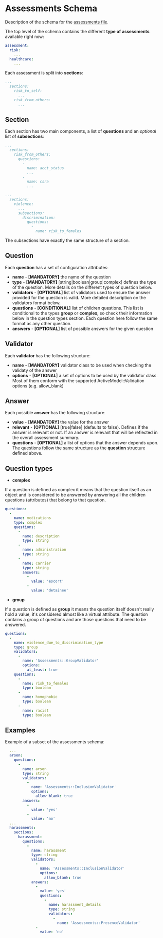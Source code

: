 # Assessments Schema

Description of the schema for the [assessments file](config/assessments_schema.yml).

The top level of the schema contains the different **type of assessments** available right now:

```yml
assessment:
  risk:
    ...
  healthcare:
    ...
```

Each assessment is split into **sections**:

```yml
...
  sections:
    risk_to_self:
      ...
    risk_from_others:
      ...
```

## Section

Each section has two main components, a list of **questions** and an *optional* list of **subsections**:

```yml
...
  sections:
    risk_from_others:
      questions:
        -
          name: acct_status
          ...
        -
          name: csra
          ...
```

```yml
...
  sections:
    violence:
      ...
      subsections:
        discrimination:
          questions:
            -
              name: risk_to_females
```

The subsections have exactly the same structure of a section.

## Question

Each **question** has a set of configuration attributes:

* **name** - **[MANDATORY]** the name of the question
* **type** - **[MANDATORY]** [string|boolean|group|complex] defines the type of the question. More details on the different types of question below.
* **validators** - **[OPTIONAL]** list of validators used to ensure the answer provided for the question is valid. More detailed description on the validators format below.
* **questions** - **[CONDITIONAL]** list of children questions. This list is conditional to the types **group** or **complex**, so check their information below in the question types section. Each question here follow the same format as any other question.
* **answers** - **[OPTIONAL]** list of possible answers for the given question

## Validator

Each **validator** has the following structure:

* **name** - **[MANDATORY]** validator class to be used when checking the validaty of the answer
* **options** - **[OPTIONAL]** a set of options to be used by the validator class. Most of them conform with the supported ActiveModel::Validation options (e.g. allow\_blank)

## Answer

Each possible **answer** has the following structure:

* **value** - **[MANDATORY]** the value for the answer
* **relevant** - **[OPTIONAL]** [true|false] (defaults to false). Defines if the answer is relevant or not. If an answer is relevant that will be reflected in the overall assessment summary.
* **questions** - **[OPTIONAL]** a list of options that the answer depends upon. The questions follow the same structure as the **question** structure defined above.

## Question types

* **complex**

If a question is defined as complex it means that the question itself as an object and is considered to be answered by answering all the children questions (attributes) that belong to that question.

```yml
questions:
  -
    name: medications
    type: complex
    questions:
      -
        name: description
        type: string
      -
        name: administration
        type: string
      -
        name: carrier
        type: string
        answers:
          -
            value: 'escort'
          -
            value: 'detainee'
```

* **group**

If a question is defined as **group** it means the question itself doesn't really hold a value, it's considered almost like a virtual attribute. The question contains a group of questions and are those questions that need to be answered.

```yml
questions:
  -
    name: violence_due_to_discrimination_type
    type: group
    validators:
      -
        name: 'Assessments::GroupValidator'
        options:
          at_least: true
    questions:
      -
        name: risk_to_females
        type: boolean
      -
        name: homophobic
        type: boolean
      -
        name: racist
        type: boolean
```

## Examples

Example of a subset of the assessments schema:

```yml
  ...
  arson:
    questions:
      -
        name: arson
        type: string
        validators:
          -
            name: 'Assessments::InclusionValidator'
            options:
              allow_blank: true
        answers:
          -
            value: 'yes'
          -
            value: 'no'
  ...
  harassments:
    sections:
      harassment:
        questions:
          -
            name: harassment
            type: string
            validators:
              -
                name: 'Assessments::InclusionValidator'
                options:
                  allow_blank: true
            answers:
              -
                value: 'yes'
                questions:
                  -
                    name: harassment_details
                    type: string
                    validators:
                      -
                        name: 'Assessments::PresenceValidator'
              -
                value: 'no'
```
